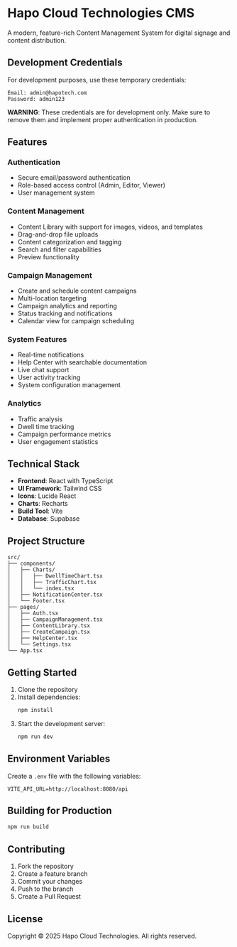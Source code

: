 # Hapo Cloud Technologies CMS

A modern, feature-rich Content Management System for digital signage and content distribution.

## Development Credentials

For development purposes, use these temporary credentials:

```
Email: admin@hapotech.com
Password: admin123
```

**WARNING**: These credentials are for development only. Make sure to remove them and implement proper authentication in production.

## Features

### Authentication
- Secure email/password authentication
- Role-based access control (Admin, Editor, Viewer)
- User management system

### Content Management
- Content Library with support for images, videos, and templates
- Drag-and-drop file uploads
- Content categorization and tagging
- Search and filter capabilities
- Preview functionality

### Campaign Management
- Create and schedule content campaigns
- Multi-location targeting
- Campaign analytics and reporting
- Status tracking and notifications
- Calendar view for campaign scheduling

### System Features
- Real-time notifications
- Help Center with searchable documentation
- Live chat support
- User activity tracking
- System configuration management

### Analytics
- Traffic analysis
- Dwell time tracking
- Campaign performance metrics
- User engagement statistics

## Technical Stack

- **Frontend**: React with TypeScript
- **UI Framework**: Tailwind CSS
- **Icons**: Lucide React
- **Charts**: Recharts
- **Build Tool**: Vite
- **Database**: Supabase

## Project Structure

```
src/
├── components/
│   ├── Charts/
│   │   ├── DwellTimeChart.tsx
│   │   ├── TrafficChart.tsx
│   │   └── index.tsx
│   ├── NotificationCenter.tsx
│   └── Footer.tsx
├── pages/
│   ├── Auth.tsx
│   ├── CampaignManagement.tsx
│   ├── ContentLibrary.tsx
│   ├── CreateCampaign.tsx
│   ├── HelpCenter.tsx
│   └── Settings.tsx
└── App.tsx
```

## Getting Started

1. Clone the repository
2. Install dependencies:
   ```bash
   npm install
   ```
3. Start the development server:
   ```bash
   npm run dev
   ```

## Environment Variables

Create a `.env` file with the following variables:
```
VITE_API_URL=http://localhost:8080/api
```

## Building for Production

```bash
npm run build
```

## Contributing

1. Fork the repository
2. Create a feature branch
3. Commit your changes
4. Push to the branch
5. Create a Pull Request

## License

Copyright © 2025 Hapo Cloud Technologies. All rights reserved.
